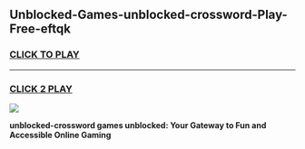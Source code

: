 
## Unblocked-Games-unblocked-crossword-Play-Free-eftqk
<h3>
<a href="https://premium76.site?title=unblocked-crossword&ref=18A1">CLICK TO PLAY</a></h3>
<hr>

<h3>
<a href="https://premium76.site?title=unblocked-crossword&ref=18A1">CLICK 2 PLAY</a>
  
</h3>

<a href="https://premium76.site?title=unblocked-crossword&ref=18A1"><img src="https://clearcache.store/games.png"></a>


**unblocked-crossword games unblocked: Your Gateway to Fun and Accessible Online Gaming**
